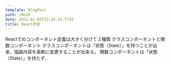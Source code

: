 ```yaml
---
template: BlogPost
path: /No20
date: 2021-01-05T13:34:33.773Z
title: React学習
---
```

Reactでのコンポーネント定義は大きく分けて２種類
クラスコンポーネントと関数コンポーネント
クラスコンポーネントは「状態（State）」を持つことが出来、描画内容を柔軟に変更することが出来る。
関数コンポーネントは「状態（State）」を持たず、
